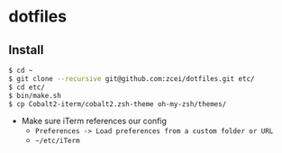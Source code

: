 dotfiles
========

## Install
```sh
$ cd ~
$ git clone --recursive git@github.com:zcei/dotfiles.git etc/
$ cd etc/
$ bin/make.sh
$ cp Cobalt2-iterm/cobalt2.zsh-theme oh-my-zsh/themes/
```

* Make sure iTerm references our config
  * `Preferences -> Load preferences from a custom folder or URL`
  * `~/etc/iTerm`
